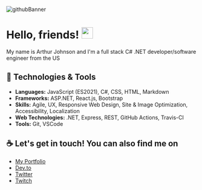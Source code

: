 
![githubBanner](https://user-images.githubusercontent.com/48981108/138737163-e13d87e8-fd31-4666-bb90-ce35d64284fb.png)


# Hello, friends! <img src="https://raw.githubusercontent.com/MartinHeinz/MartinHeinz/master/wave.gif" width="30px">
My name is Arthur Johnson and I'm a full stack C# .NET developer/software engineer from the US

## 🔧 Technologies & Tools
* **Languages:** JavaScript (ES2021), C#, CSS, HTML, Markdown
* **Frameworks:** ASP.NET, React.js, Bootstrap
* **Skills:** Agile, UX, Responsive Web Design, Site & Image Optimization, Accessibility, Localization
* **Web Technologies:** .NET, Express, REST, GitHub Actions, Travis-CI
* **Tools:** Git, VSCode

## ☕ Let's get in touch! You can also find me on

* [My Portfolio](https://moonkingarthur.github.io/portfolio/)
* [Dev.to](https://dev.to/moonkingarthur)
* [Twitter](https://twitter.com/@MoonKingArthur)
* [Twitch](https://twitch.com/MoonKingArthur)
<!--
**MoonKingArthur/MoonKingArthur** is a ✨ _special_ ✨ repository because its `README.md` (this file) appears on your GitHub profile.

Here are some ideas to get you started:

- 🔭 I’m currently working on ...
- 🌱 I’m currently learning ...
- 👯 I’m looking to collaborate on ...
- 🤔 I’m looking for help with ...
- 💬 Ask me about ...
- 📫 How to reach me: ...
- 😄 Pronouns: ...
- ⚡ Fun fact: ...
-->
